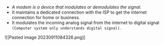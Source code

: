 - _A modem is a device that modulates or demodulates the signal._
- It maintains a dedicated connection with the ISP to get the internet connection for home or business.
- It modulates the incoming analog signal from the internet to digital signal `(Computer system only understands digital signal)`.

![[Pasted image 20230911084326.png]]